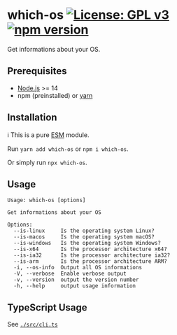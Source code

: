 # which-os [![License: GPL v3](https://img.shields.io/badge/License-GPLv3-blue.svg)](https://www.gnu.org/licenses/gpl-3.0) [![npm version](https://img.shields.io/npm/v/which-os.svg?style=flat)](https://www.npmjs.com/package/which-os)

Get informations about your OS.

## Prerequisites

- [Node.js](https://nodejs.org) >= 14
- npm (preinstalled) or [yarn](https://classic.yarnpkg.com)

## Installation

ℹ️ This is a pure [ESM](https://nodejs.org/api/esm.html#introduction) module.

Run `yarn add which-os` or `npm i which-os`.

Or simply run `npx which-os`.

## Usage

```
Usage: which-os [options]

Get informations about your OS

Options:
  --is-linux     Is the operating system Linux?
  --is-macos     Is the operating system macOS?
  --is-windows   Is the operating system Windows?
  --is-x64       Is the processor architecture x64?
  --is-ia32      Is the processor architecture ia32?
  --is-arm       Is the processor architecture ARM?
  -i, --os-info  Output all OS informations
  -V, --verbose  Enable verbose output
  -v, --version  output the version number
  -h, --help     output usage information
```

## TypeScript Usage

See [`./src/cli.ts`](./src/cli.ts)
